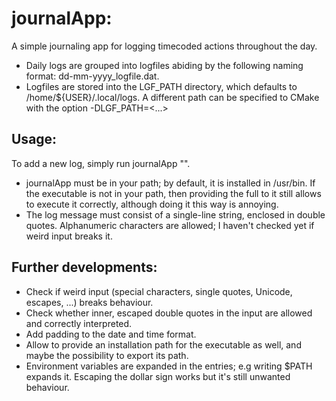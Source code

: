# journalApp:
A simple journaling app for logging timecoded actions throughout the day.

  * Daily logs are grouped into logfiles abiding by the following naming format: dd-mm-yyyy_logfile.dat. 
  * Logfiles are stored into the LGF_PATH directory, which defaults to /home/${USER}/.local/logs. A different path can be specified to CMake with the option -DLGF_PATH=<...>

## Usage:
To add a new log, simply run journalApp "<Your message here...>". 

  * journalApp must be in your path; by default, it is installed in /usr/bin. If the executable is not in your path, then providing the full to it still allows to execute it correctly, although doing it this way is annoying.
  * The log message must consist of a single-line string, enclosed in double quotes. Alphanumeric characters are allowed; I haven't checked yet if weird input breaks it.

## Further developments:

  * Check if weird input (special characters, single quotes, Unicode, escapes, ...) breaks behaviour.
  * Check whether inner, escaped double quotes in the input are allowed and correctly interpreted.
  * Add padding to the date and time format.
  * Allow to provide an installation path for the executable as well, and maybe the possibility to export its path.
  * Environment variables are expanded in the entries; e.g writing $PATH expands it. Escaping the dollar sign works but it's still unwanted behaviour.

